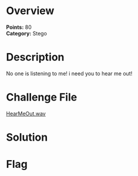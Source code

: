 # Overview
<b> Points:</b> 80
<br>
<b>Category:</b> Stego

# Description
No one is listening to me! i need you to hear me out!


# Challenge File
[HearMeOut.wav](./HearMeOut.wav)

# Solution

# Flag


